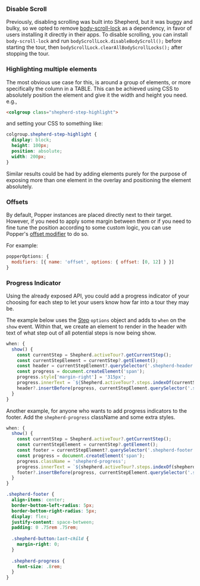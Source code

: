 ### Disable Scroll

Previously, disabling scrolling was built into Shepherd, but it was buggy
and bulky, so we opted to remove [body-scroll-lock](https://github.com/willmcpo/body-scroll-lock) 
as a dependency, in favor of users installing it directly in their apps. To disable scrolling, 
you can install `body-scroll-lock` and run `bodyScrollLock.disableBodyScroll();` before
starting the tour, then `bodyScrollLock.clearAllBodyScrollLocks();` after stopping the tour.

### Highlighting multiple elements

The most obvious use case for this, is around a group of elements, or more specifically the column in a TABLE. This can be achieved using CSS to absolutely position the element and give it the width and height you need. e.g., 

```html
<colgroup class="shepherd-step-highlight">
```
and setting your CSS to something like:

```css
colgroup.shepherd-step-highlight {
  display: block;
  height: 100px;
  position: absolute;
  width: 200px;
}
```

Similar results could be had by adding elements purely for the purpose of exposing more than one element in the overlay and positioning the element absolutely.

### Offsets

By default, Popper instances are placed directly next to their target. However, if you need to apply some margin 
between them or if you need to fine tune the position according to some custom logic, you can use Popper's 
[offset modifier](https://popper.js.org/docs/v2/modifiers/offset/) to do so.

For example:

```js
popperOptions: {
  modifiers: [{ name: 'offset', options: { offset: [0, 12] } }]
}
```


### Progress Indicator

Using the already exposed API, you could add a progress indicator of your choosing 
for each step to let your users know how far into a tour they may be.

The example below uses the [Step](https://shepherdjs.dev/docs/Step.html) `options` 
object and adds to `when` on the `show` event. Within that, we create an element 
to render in the header with text of what step out of all potential steps is now 
being show.

```javascript
when: {
  show() {
    const currentStep = Shepherd.activeTour?.getCurrentStep();
    const currentStepElement = currentStep?.getElement();
    const header = currentStepElement?.querySelector('.shepherd-header');
    const progress = document.createElement('span');
    progress.style['margin-right'] = '315px';
    progress.innerText = `${Shepherd.activeTour?.steps.indexOf(currentStep) + 1}/${Shepherd.activeTour?.steps.length}`;
    header?.insertBefore(progress, currentStepElement.querySelector('.shepherd-cancel-icon'));        
  }
}
```

Another example, for anyone who wants to add progress indicators to the footer. Add the `shepherd-progress` className and some extra styles.

```javascript
when: {
  show() {
    const currentStep = Shepherd.activeTour?.getCurrentStep();
    const currentStepElement = currentStep?.getElement();
    const footer = currentStepElement?.querySelector('.shepherd-footer');
    const progress = document.createElement('span');
    progress.className = 'shepherd-progress';
    progress.innerText = `${shepherd.activeTour?.steps.indexOf(shepherd.currentStep) + 1} of ${shepherd.steps.length}`;
    footer?.insertBefore(progress, currentStepElement.querySelector('.shepherd-button:last-child'));
  }
}
```

```scss
.shepherd-footer {
  align-items: center;
  border-bottom-left-radius: 5px;
  border-bottom-right-radius: 5px;
  display: flex;
  justify-content: space-between;
  padding: 0 .75rem .75rem;
  
  .shepherd-button:last-child {
    margin-right: 0;
  }
    
  .shepherd-progress {
    font-size: .8rem;
  }
}
```
